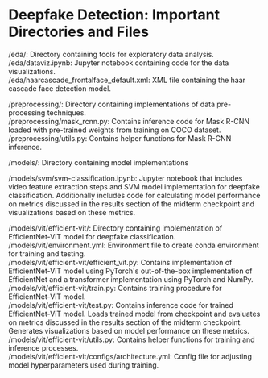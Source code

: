 # Deepfake Detection: Important Directories and Files
/eda/: Directory containing tools for exploratory data analysis.<br>
/eda/dataviz.ipynb: Jupyter notebook containing code for the data visualizations.<br>
/eda/haarcascade_frontalface_default.xml: XML file containing the haar cascade face detection model.

/preprocessing/: Directory containing implementations of data pre-processing techniques.<br>
/preprocessing/mask_rcnn.py: Contains inference code for Mask R-CNN loaded with pre-trained weights from training on COCO dataset.<br>
/preprocessing/utils.py: Contains helper functions for Mask R-CNN inference.

/models/: Directory containing model implementations<br>

/models/svm/svm-classification.ipynb: Jupyter notebook that includes video feature extraction steps and SVM model implementation for deepfake classification. Additionally includes code for calculating model performance on metrics discussed in the results section of the midterm checkpoint and visualizations based on these metrics.

/models/vit/efficient-vit/: Directory containing implementation of EfficientNet-ViT model for deepfake classification.<br>
/models/vit/environment.yml: Environment file to create conda environment for training and testing.<br>
/models/vit/efficient-vit/efficient_vit.py: Contains implementation of EfficientNet-ViT model using PyTorch's out-of-the-box implementation of EfficientNet and a transformer implementation using PyTorch and NumPy.<br>
/models/vit/efficient-vit/train.py: Contains training procedure for EfficientNet-ViT model.<br>
/models/vit/efficient-vit/test.py: Contains inference code for trained EfficientNet-ViT model. Loads trained model from checkpoint and evaluates on metrics discussed in the results section of the midterm checkpoint. Generates visualizations based on model performance on these metrics.<br>
/models/vit/efficient-vit/utils.py: Contains helper functions for training and inference processes.<br>
/models/vit/efficient-vit/configs/architecture.yml: Config file for adjusting model hyperparameters used during training.
